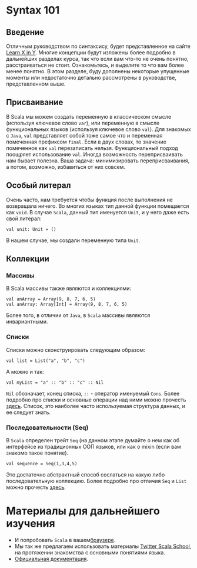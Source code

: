 Syntax 101
==========

## Введение
Отличным руководством по синтаксису, будет представленное на сайте
[Learn X in Y][scala_in_5_minutes]. Многие концепции будут изложены
более подробно в дальнейших разделах курса, так что если вам что-то
не очень понятно, расстраиваться не стоит. Ознакомьтесь, и выделите
то что вам более менее понятно. В этом разделе, буду дополнены
некоторые упущенные моменты или недостаточно детально рассмотрены в
руководстве, представленном выше.


## Присваивание
В Scala мы можем создать переменную в классическом смысле (используя
ключевое слово `var`), или переменную в смысле функциональных языков
(используя ключевое слово `val`). Для знакомых с `Java`, `val`
представляет собой тоже самое что и переменная помеченная префиксом
`final`. Если в двух словах, то значение помеченное как `val`
перезаписать нельзя. Функциональный подход поощряет использование `val`.
Иногда возможность переприсваивать нам бывает полезна. Ваша задача:
минимизировать переприсваивания, а потом, возможно, избавиться от них
совсем.


## Особый литерал
Очень часто, нам требуется чтобы функция после выполнения не возвращала
ничего. Во многих языках тип данной функции помещается как `void`. В
случае `Scala`, данный тип именуется `Unit`, и у него даже есть свой
литерал:

    val unit: Unit = ()

В нашем случае, мы создали переменную типа `Unit`.


## Коллекции
### Массивы
В Scala массивы также являются и коллекциями:

    val anArray = Array(9, 8, 7, 6, 5)
    val anArray: Array[Int] = Array(9, 8, 7, 6, 5)

Более того, в отличии от `Java`, в `Scala` массивы являются
инвариантными.

### Списки
Списки можно сконструировать следующим образом:

    val list = List("a", "b", "c")

А можно и так:

    val myList = "a" :: "b" :: "c" :: Nil

`Nil` обозначает, конец списка, `::` - оператор именуемый `Cons`. Более
подробно про списки и основные операции над ними можно прочесть
[здесь][lists]. Список, это наиболее часто используемая структура
данных, и ее следует знать.


### Последовательности (Seq)
В `Scala` определен трейт `Seq` (на данном этапе думайте о нем как об
интерфейсе из традиционных ООП языков, или как о mixin (если вам знакомо такое
понятие).

    val sequence = Seq(1,3,4,5)

Это достаточно абстрактный способ сослаться на какую либо последовательную
коллекцию. Более подробно про отличия `Seq` и `List` можно прочесть
[здесь][seq_list].


Материалы для дальнейшего изучения
==================================
  - И попробовать `Scala` в вашем[браузере][scala-in-your-browser].
  - Мы так же предлагаем использовать материалы [Twitter Scala School][tss],
    на протяжении знакомства с основными понятиями языка.
  - [Официальная документация][offdoc].

[scala-in-your-browser]: http://scalatutorials.com/tour/
[tss]: http://twitter.github.io/scala_school/
[offdoc]: http://docs.scala-lang.org/
[scala_in_5_minutes]: https://learnxinyminutes.com/docs/scala/
[sicp]: https://en.wikipedia.org/wiki/Structure_and_Interpretation_of_Computer_Programs
[lists]: https://www.tutorialspoint.com/scala/scala_lists.htm
[seq_list]: http://stackoverflow.com/a/10866807/1655785

